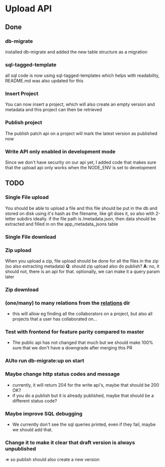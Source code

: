 # Upload API

## Done

### db-migrate

installed db-migrate and added the new table structure as a migration

### sql-tagged-template

all sql code is now using sql-tagged-templates which helps with readability, README.md was also updated for this

### Insert Project

You can now insert a project, which will also create an empty version and metadata and this project can then be retrieved

### Publish project

The publish patch api on a project will mark the latest version as published now

### Write API only enabled in development mode

Since we don't have security on our api yet, I added code that makes sure that the upload api only works when the NODE_ENV is set to development

## TODO

### Single File upload

You should be able to upload a file and this file should be put in the db and stored on disk using it's hash as the filename, like git does it, so also with 2-letter subdirs ideally.
if the file path is /metadata.json, then data should be extracted and filled in on the app_metadata_jsons table

### Single File download

### Zip upload

When you upload a zip, file upload should be done for all the files in the zip (so also extracting metadata)
**Q**: should zip upload also do publish?
**A**: no, it should not, there is an api for that. optionally, we can make it a query param later

### Zip download

### (one/many) to many relations from the [relations](src/db/models/app/relations) dir

- this will allow eg finding all the collaborators on a project, but also all projects that a user has collaborated on...

### Test with frontend for feature parity compared to master

- The public api has not changed that much but we should make 100% sure that we don't have a downgrade after merging this PR

### AUto run db-migrate:up on start

### Maybe change http status codes and message

- currently, it will return 204 for the write api's, maybe that should be 200 OK?
- if you do a publish but it is already published, maybe that should be a different status code?

### Maybe improve SQL debugging

- We currently don't see the sql queries printed, even if they fail, maybe we should add that.

### Change it to make it clear that draft version is always unpublished

=> so publish should also create a new version
